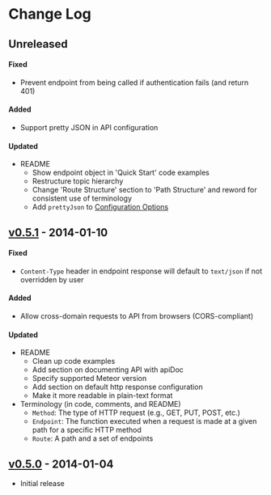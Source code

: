 # Change Log

## Unreleased

#### Fixed
- Prevent endpoint from being called if authentication fails (and return 401)

#### Added
- Support pretty JSON in API configuration

#### Updated
- README
  - Show endpoint object in 'Quick Start' code examples
  - Restructure topic hierarchy
  - Change 'Route Structure' section to 'Path Structure' and reword for consistent use of
    terminology
  - Add `prettyJson` to [Configuration Options]


## [v0.5.1] - 2014-01-10

#### Fixed
- `Content-Type` header in endpoint response will default to `text/json` if not overridden by user

#### Added
- Allow cross-domain requests to API from browsers (CORS-compliant)

#### Updated
- README
  - Clean up code examples
  - Add section on documenting API with apiDoc
  - Specify supported Meteor version
  - Add section on default http response configuration
  - Make it more readable in plain-text format
- Terminology (in code, comments, and README)
  - `Method`: The type of HTTP request (e.g., GET, PUT, POST, etc.)
  - `Endpoint`: The function executed when a request is made at a given path for a specific HTTP method
  - `Route`: A path and a set of endpoints


## [v0.5.0] - 2014-01-04
- Initial release

[v0.5.0]:  https://github.com/krose72205/meteor-restivus/releases/tag/v0.5.0 "v0.5.0"
[v0.5.1]:  https://github.com/krose72205/meteor-restivus/releases/tag/v0.5.1 "v0.5.1"
[configuration options]: https://github.com/krose72205/meteor-restivus#configuration-options "Configuration Options"

